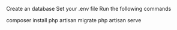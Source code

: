 Create an database
Set your .env file
Run the following commands

composer install 
php artisan migrate
php artisan serve
